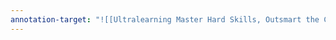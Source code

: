 ```yaml
---
annotation-target: "![[Ultralearning Master Hard Skills, Outsmart the Competition, and Accelerate Your Career (Scott Young) (Z-Library) (1).pdf]]"
---
```

